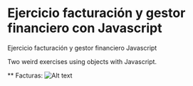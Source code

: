 # Ejercicio facturación y gestor financiero con Javascript
Ejercicio facturación y gestor financiero Javascript


Two weird exercises using objects with Javascript.<br/>

** Facturas:
![Alt text](http://i.imgur.com/iMnqgnw.png)<br>
